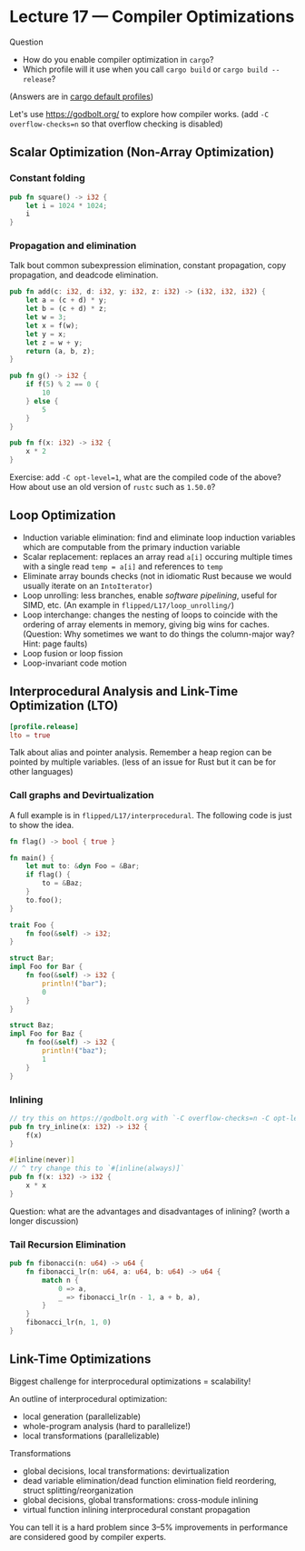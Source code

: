 # Lecture 17 — Compiler Optimizations

Question
* How do you enable compiler optimization in `cargo`?
* Which profile will it use when you call `cargo build` or `cargo build
  --release`?

(Answers are in [cargo default
profiles](https://doc.rust-lang.org/cargo/reference/profiles.html#default-profiles))

Let's use <https://godbolt.org/> to explore how compiler works. (add `-C
overflow-checks=n` so that overflow checking is disabled)

## Scalar Optimization (Non-Array Optimization)

### Constant folding

```rust
pub fn square() -> i32 {
    let i = 1024 * 1024;
    i
}
```

### Propagation and elimination

Talk bout common subexpression elimination, constant propagation, copy
propagation, and deadcode elimination.

```rust
pub fn add(c: i32, d: i32, y: i32, z: i32) -> (i32, i32, i32) {
    let a = (c + d) * y;
    let b = (c + d) * z;
    let w = 3;
    let x = f(w);
    let y = x;
    let z = w + y;
    return (a, b, z);
}

pub fn g() -> i32 {
    if f(5) % 2 == 0 {
        10
    } else {
        5
    }
}

pub fn f(x: i32) -> i32 {
    x * 2
}
```

Exercise: add `-C opt-level=1`, what are the compiled code of the above? How
about use an old version of `rustc` such as `1.50.0`?

## Loop Optimization

* Induction variable elimination: find and eliminate loop induction variables
  which are computable from the primary induction variable
* Scalar replacement: replaces an array read `a[i]` occuring multiple times with
  a single read `temp = a[i]` and references to `temp`
* Eliminate array bounds checks (not in idiomatic Rust because we would usually
  iterate on an `IntoIterator`)
* Loop unrolling: less branches, enable *software pipelining*, useful for SIMD,
  etc. (An example in `flipped/L17/loop_unrolling/`)
* Loop interchange: changes the nesting of loops to coincide with the ordering
  of array elements in memory, giving big wins for caches. (Question: Why
  sometimes we want to do things the column-major way? Hint: page faults)
* Loop fusion or loop fission
* Loop-invariant code motion

## Interprocedural Analysis and Link-Time Optimization (LTO)

```toml
[profile.release]
lto = true
```

Talk about alias and pointer analysis. Remember a heap region can be pointed by
multiple variables. (less of an issue for Rust but it can be for other
languages)

### Call graphs and Devirtualization

A full example is in `flipped/L17/interprocedural`. The following code is just to show the
idea.

```rust
fn flag() -> bool { true }

fn main() {
    let mut to: &dyn Foo = &Bar;
    if flag() {
        to = &Baz;
    }
    to.foo();
}

trait Foo {
    fn foo(&self) -> i32;
}

struct Bar;
impl Foo for Bar {
    fn foo(&self) -> i32 {
        println!("bar");
        0
    }
}

struct Baz;
impl Foo for Baz {
    fn foo(&self) -> i32 {
        println!("baz");
        1
    }
}
```

### Inlining

```rust
// try this on https://godbolt.org with `-C overflow-checks=n -C opt-level=1`
pub fn try_inline(x: i32) -> i32 {
    f(x)
}

#[inline(never)]
// ^ try change this to `#[inline(always)]`
pub fn f(x: i32) -> i32 {
    x * x
}
```

Question: what are the advantages and disadvantages of inlining? (worth a longer
discussion)

### Tail Recursion Elimination

```rust
pub fn fibonacci(n: u64) -> u64 {
    fn fibonacci_lr(n: u64, a: u64, b: u64) -> u64 {
        match n {
            0 => a,
            _ => fibonacci_lr(n - 1, a + b, a),
        }
    }
    fibonacci_lr(n, 1, 0)
}
```

## Link-Time Optimizations

Biggest challenge for interprocedural optimizations = scalability!

An outline of interprocedural optimization:

* local generation (parallelizable)
* whole-program analysis (hard to parallelize!)
* local transformations (parallelizable)

Transformations

* global decisions, local transformations: devirtualization
* dead variable elimination/dead function elimination field reordering, struct
  splitting/reorganization
* global decisions, global transformations: cross-module inlining
* virtual function inlining interprocedural constant propagation

You can tell it is a hard problem since 3–5% improvements in performance are
considered good by compiler experts.
